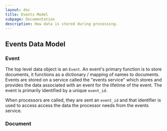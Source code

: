 ```yaml
---
layout: doc
title: Events Model
subpage: Documentation
description: How data is stored during processing.
---
```

## Events Data Model
### Event

The top level data object is an ``Event``. An event's primary function is to
store documents, it functions as a dictionary / mapping of names to documents.
Events are stored on a service called the "events service" which stores and
provides the data associated with an event for the lifetime of the event. The
event is primarily identified by a unique ``event_id``.

When processors are called, they are sent an ``event_id`` and that identifier is
used to access access the data the processor needs from the events service.

### Document

